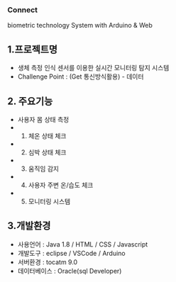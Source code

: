 ### Connect
biometric technology System with Arduino & Web
## 1.프로젝트명
- 생체 측정 인식 센서를 이용한 실시간 모니터링 탐지 시스템
- Challenge Point : (Get 통신방식활용) - 데이터
## 2. 주요기능
- 사용자 몸 상태 측정
- 1) 체온 상태 체크
- 2) 심박 상태 체크
- 3) 움직임 감지
- 4) 사용자 주변 온/습도 체크
- 5) 모니터링 시스템
## 3.개발환경
- 사용언어 : Java 1.8 / HTML / CSS / Javascript
- 개발도구 : eclipse / VSCode / Arduino
- 서버환경 : tocatm 9.0
- 데이터베이스 : Oracle(sql Developer)

